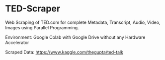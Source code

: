 # TED-Scraper
Web Scraping of TED.com for complete Metadata, Transcript, Audio, Video, Images using Parallel Programming.

Environment: Google Colab with Google Drive without any Hardware Accelerator

Scraped Data: https://www.kaggle.com/thegupta/ted-talk
